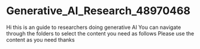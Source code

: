 # Generative_AI_Research_48970468
Hi this is an guide to researchers doing generative AI
You can navigate through the folders to select the content you need as follows
Please use the content as you need
thanks
